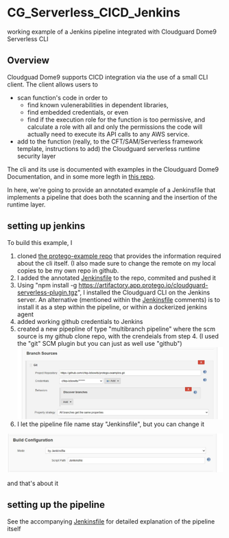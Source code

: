 # CG_Serverless_CICD_Jenkins
working example of a Jenkins pipeline integrated with Cloudguard Dome9 Serverless CLI

## Overview

Cloudguad Dome9 supports CICD integration via the use of a small CLI client. The client allows users to 
 * scan function's code  in order to 
     + find known vulenerabilities in dependent libraries, 
     + find embedded credentials, or even 
     + find if the execution role for the function is too permissive, and calculate a role with all and only the permissions the code will actually need to execute its API calls to any AWS service. 
 * add to the function (really, to the CFT/SAM/Serverless framework template, instructions to add) the Cloudguard serverless runtime security layer

The cli and its use is documented with examples in the Cloudguard Dome9 Documentation, and in some more legth in [this repo](https://github.com/dome9/protego-examples).

In here, we're going to provide an annotated example of a Jenkinsfile that implements a pipeline that does both the scanning and the insertion of the runtime layer.

## setting up jenkins

To build this example, I 
1) cloned [the protego-example repo](https://github.com/dome9/protego-examples) that provides the information required about the cli itself. (I also made sure to change the remote on my local copies to be my own repo in github.
2) I added the annotated [Jenkinsfile](/Jenkinsfile) to the repo, commited and pushed it
3) Using "npm install -g https://artifactory.app.protego.io/cloudguard-serverless-plugin.tgz", I installed the Cloudguard CLI on the Jenkins server. An alternative (mentioned within the [Jenkinsfile](/Jenkinsfile) comments) is to install it as a step within the pipeline, or within a dockerized jenkins agent
4) added working github credentials to Jenkins
5) created a new pipepline of type "multibranch pipeline" where the scm source is my github clone repo, with the crendeials from step 4. (I used the "git" SCM plugin but you can just as well use "github")
![Alt setting up source](/Readmepics/scm.JPG?raw=true "scm setup")
6) I let the pipeline file name stay "Jenkinsfile", but you can change it
   
![Alt setting up source](/Readmepics/pipelinesettings.JPG?raw=true "pipeline setup")

and that's about it



## setting up the pipeline
See the accompanying [Jenkinsfile](/Jenkinsfile) for detailed explanation of the pipeline itself
